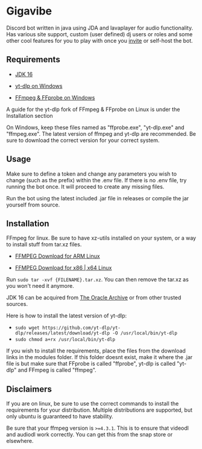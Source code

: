 # Gigavibe

Discord bot written in java using JDA and lavaplayer for audio functionality. Has various site support, custom (user defined)
dj users or roles and some other cool features for you to play with once you [invite](http://zenvibe.ddns.net/) or self-host the bot.

## Requirements

* [JDK 16](https://www.oracle.com/java/technologies/javase/jdk16-archive-downloads.html)

* [yt-dlp on Windows](https://github.com/yt-dlp/yt-dlp/releases)

* [FFmpeg & FFprobe on Windows](https://www.gyan.dev/ffmpeg/builds/ffmpeg-git-essentials.7z)

A guide for the yt-dlp fork of FFmpeg & FFprobe on Linux is under the Installation section

On Windows, keep these files named as "ffprobe.exe", "yt-dlp.exe" and "ffmpeg.exe".
The latest version of ffmpeg and yt-dlp are recommended. Be sure to download the correct version for your correct system.

## Usage

Make sure to define a token and change any parameters you wish to change (such as the prefix) within the .env file.
If there is no .env file, try running the bot once. It will proceed to create any missing files.

Run the bot using the latest included .jar file in releases or compile the jar yourself from source.

## Installation

FFmpeg for linux. Be sure to have xz-utils installed on your system, or a way to install stuff from tar.xz files.

* [FFMPEG Download for ARM Linux](https://github.com/yt-dlp/FFmpeg-Builds/releases/download/latest/ffmpeg-master-latest-linuxarm64-gpl.tar.xz)

* [FFMPEG Download for x86 | x64 Linux](https://github.com/yt-dlp/FFmpeg-Builds/releases/download/latest/ffmpeg-master-latest-linux64-gpl.tar.xz)

Run `sudo tar -xvf {FILENAME}.tar.xz`. You can then remove the tar.xz as you won't need it anymore.

JDK 16 can be acquired from [The Oracle Archive](https://www.oracle.com/java/technologies/javase/jdk16-archive-downloads.html) or from other trusted sources.

Here is how to install the latest version of yt-dlp:
* `sudo wget https://github.com/yt-dlp/yt-dlp/releases/latest/download/yt-dlp -O /usr/local/bin/yt-dlp`
* `sudo chmod a+rx /usr/local/bin/yt-dlp`

If you wish to install the requirements, place the files from the download links in the modules folder. If this folder doesnt exist, make it where the .jar file is but make sure that FFprobe is called "ffprobe", yt-dlp is called "yt-dlp" and FFmpeg is called "ffmpeg".

## Disclaimers

If you are on linux, be sure to use the correct commands to install the requirements for your distribution. Multiple distributions are supported, but only ubuntu is guaranteed to have stability.

Be sure that your ffmpeg version is `>=4.3.1`. This is to ensure that videodl and audiodl work correctly. You can get this from the snap store or elsewhere.
